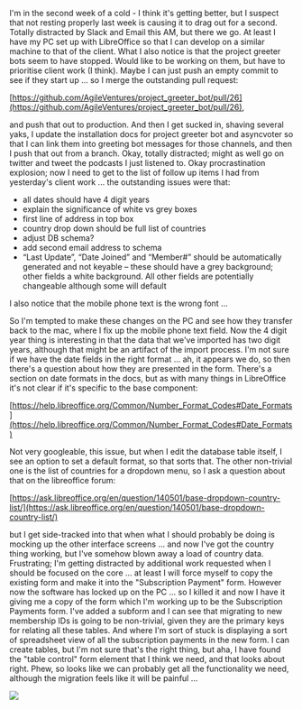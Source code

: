 I'm in the second week of a cold - I think it's getting better, but I suspect that not resting properly last week is causing it to drag out for a second.  Totally distracted by Slack and Email this AM, but there we go. At least I have my PC set up with LibreOffice so that I can develop on a similar machine to that of the client.  What I also notice is that the project greeter bots seem to have stopped.   Would like to be working on them, but have to prioritise client work (I think).  Maybe I can just push an empty commit to see if they start up ... so I merge the outstanding pull request:

[https://github.com/AgileVentures/project_greeter_bot/pull/26](https://github.com/AgileVentures/project_greeter_bot/pull/26), 

and push that out to production.  And then I get sucked in, shaving several yaks, I update the installation docs for project greeter bot and asyncvoter so that I can link them into greeting bot messages for those channels, and then I push that out from a branch.  Okay, totally distracted; might as well go on twitter and tweet the podcasts I just listened to.  Okay procrastination explosion; now I need to get to the list of follow up items I had from yesterday's client work ... the outstanding issues were that:

* all dates should have 4 digit years
* explain the significance of white vs grey boxes
* first line of address in top box
* country drop down should be full list of countries
* adjust DB schema?
* add second email address to schema
* “Last Update”, “Date Joined” and “Member#” should be automatically generated and not keyable – these should have a grey background; other fields a white background. All other fields are potentially changeable although some will default

I also notice that the mobile phone text is the wrong font ...

So I'm tempted to make these changes on the PC and see how they transfer back to the mac, where I fix up the mobile phone text field.  Now the 4 digit year thing is interesting in that the data that we've imported has two digit years, although that might be an artifact of the import process.  I'm not sure if we have the date fields in the right format ... ah, it appears we do, so then there's a question about how they are presented in the form.  There's a section on date formats in the docs, but as with many things in LibreOffice it's not clear if it's specific to the base component:

[https://help.libreoffice.org/Common/Number_Format_Codes#Date_Formats](https://help.libreoffice.org/Common/Number_Format_Codes#Date_Formats)

Not very googleable, this issue, but when I edit the database table itself, I see an option to set a default format, so that sorts that.  The other non-trivial one is the list of countries for a dropdown menu, so I ask a question about that on the libreoffice forum:

[https://ask.libreoffice.org/en/question/140501/base-dropdown-country-list/](https://ask.libreoffice.org/en/question/140501/base-dropdown-country-list/)

but I get side-tracked into that when what I should probably be doing is mocking up the other interface screens ... and now I've got the country thing working, but I've somehow blown away a load of country data.  Frustrating; I'm getting distracted by additional work requested when I should be focused on the core ... at least I will force myself to copy the existing form and make it into the "Subscription Payment" form.  However now the software has locked up on the PC ... so I killed it and now I have it giving me a copy of the form which I'm working up to be the Subscription Payments form.  I've added a subform and I can see that migrating to new membership IDs is going to be non-trivial, given they are the primary keys for relating all these tables.  And where I'm sort of stuck is displaying a sort of spreadsheet view of all the subscription payments in the new form.  I can create tables, but I'm not sure that's the right thing, but aha, I have found the "table control" form element that I think we need, and that looks about right.  Phew, so looks like we can probably get all the functionality we need, although the migration feels like it will be painful ...

![](https://dl.dropbox.com/s/dm3liajv1l0lflh/Screenshot%202017-12-12%2011.40.52.png?dl=0)



